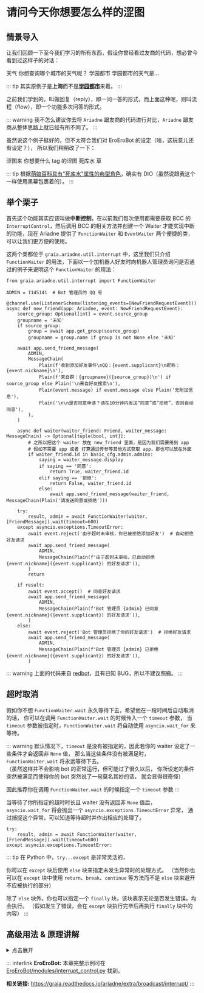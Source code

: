 # 请问今天你想要怎么样的涩图

## 情景导入

让我们回顾一下至今我们学习的所有东西，假设你曾经看过友商的代码，想必曾今看到过这样子的对话：

<ChatWindow title="Graia Framework Community">
  <ChatMsg name="GraiaX" onright>天气</ChatMsg>
  <ChatMsg name="EroEroBot" avatar="/avatar/ero.webp">你想查询哪个城市的天气呢？</ChatMsg>
  <ChatMsg name="GraiaX" onright>学园都市</ChatMsg>
  <ChatMsg name="EroEroBot" avatar="/avatar/ero.webp">学园都市的天气是...</ChatMsg>
</ChatWindow>

::: tip
其实原例子是**上海**而不是[**学园都市**](https://zh.moegirl.org.cn/%E5%AD%A6%E5%9B%AD%E9%83%BD%E5%B8%82)来着。
:::

之前我们学到的，叫做回复（reply），即一问一答的形式，而上面这种呢，则叫流程（flow），即一个功能多次问答的形式。

::: warning
我不怎么建议你去将 `Ariadne` 跟友商的代码进行对比，`Ariadne` 跟友商从整体思路上就已经有所不同了。
:::

虽然说这个例子挺好的，但不太符合我们对 EroEroBot 的设定（<Curtain>啥，这玩意儿还有设定？</Curtain>），
所以我们稍稍改了一下：

<ChatWindow title="Graia Framework Community">
  <ChatMsg name="GraiaX" onright>涩图来</ChatMsg>
  <ChatMsg name="EroEroBot" avatar="/avatar/ero.webp">你想要什么 tag 的涩图</ChatMsg>
  <ChatMsg name="GraiaX" onright>死库水</ChatMsg>
  <ChatImg name="EroEroBot" avatar="/avatar/ero.webp" src="/images/guide/high_DIO.webp"></ChatImg>
  <ChatMsg name="GraiaX" onright>草</ChatMsg>
</ChatWindow>

::: tip
根据[萌娘百科具有"死库水"属性的典型角色](https://zh.moegirl.org.cn/死库水#具有本属性的典型角色)，确实有 DIO（<Curtain>虽然说跟我这个一样使用黑幕包裹着的</Curtain>）。
:::

## 举个栗子

首先这个功能其实应该叫做**中断控制**，在以前我们每次使用都需要获取 BCC
的 `InterruptControl`，然后调用 BCC 的相关方法并创建一个 Waiter 才能实现中断的功能，现在
Ariadne 提供了 `FunctionWaiter` 和 `EventWaiter` 两个便捷的类，可以让我们更方便的使用。

这两个类都位于 `graia.ariadne.util.interrupt` 中，这里我们只介绍 `FunctionWaiter`
的用法，下面以一个加机器人好友时向机器人管理员询问是否通过的例子来说明这个 `FunctionWaiter` 的用法：

```python{23-33,35-37}
from graia.ariadne.util.interrupt import FunctionWaiter

ADMIN = 1145141  # Bot 管理员的 QQ 号

@channel.use(ListenerSchema(listening_events=[NewFriendRequestEvent]))
async def new_friend(app: Ariadne, event: NewFriendRequestEvent):
    source_group: Optional[int] = event.source_group
    groupname = '未知'
    if source_group:
        group = await app.get_group(source_group)
        groupname = group.name if group is not None else '未知'

    await app.send_friend_message(
        ADMIN,
        MessageChain(
            Plain(f'收到添加好友事件\nQQ：{event.supplicant}\n昵称：{event.nickname}\n'),
            Plain(f'来自群：{groupname}({source_group})\n') if source_group else Plain('\n来自好友搜索\n'),
            Plain(event.message) if event.message else Plain('无附加信息'),
            Plain('\n\n是否同意申请？请在10分钟内发送“同意”或“拒绝”，否则自动同意'),
        ),
    )

    async def waiter(waiter_friend: Friend, waiter_message: MessageChain) -> Optional[tuple[bool, int]]:
        # 之所以把这个 waiter 放在 new_friend 里面，是因为我们需要用到 app
        # 假如不需要 app 或者 打算通过传参等其他方式获取 app，那也可以放在外面
        if waiter_friend.id in basic_cfg.admin.admins:
            saying = waiter_message.display
            if saying == '同意':
                return True, waiter_friend.id
            elif saying == '拒绝':
                return False, waiter_friend.id
            else:
                await app.send_friend_message(waiter_friend, MessageChain(Plain('请发送同意或拒绝')))

    try:
        result, admin = await FunctionWaiter(waiter, [FriendMessage]).wait(timeout=600)
    except asyncio.exceptions.TimeoutError:
        await event.reject('由于超时未审核，你已被拒绝添加好友')  # 自动拒绝好友请求
        await app.send_friend_message(
            ADMIN,
            MessageChain(Plain(f'由于超时未审核，已自动拒绝 {event.nickname}({event.supplicant}) 的好友请求')),
        )
        return

    if result:
        await event.accept()  # 同意好友请求
        await app.send_friend_message(
            ADMIN,
            MessageChain(Plain(f'Bot 管理员 {admin} 已同意 {event.nickname}({event.supplicant}) 的好友请求')),
        )
    else:
        await event.reject('Bot 管理员拒绝了你的好友请求')  # 拒绝好友请求
        await app.send_friend_message(
            ADMIN,
            MessageChain(Plain(f'Bot 管理员 {admin} 已拒绝 {event.nickname}({event.supplicant}) 的好友请求')),
        )
```

::: warning
上面的代码来自 [redbot](https://github.com/Redlnn/redbot/blob/master/core_modules/bot_manage.py)，且有已知
BUG，所以不建议照搬。
:::

## 超时取消

假如你不想 `FunctionWaiter.wait` 永久等待下去，希望他在一段时间后自动取消的话，
你可以在调用 `FunctionWaiter.wait` 的时候传入一个 `timeout` 参数，
当 `timeout` 参数被指定时，`FunctionWaiter.wait` 将自动使用 `asyncio.wait_for` 来等待。

::: warning
默认情况下，`timeout` 是没有被指定的，因此若你的 waiter 设定了一些条件才会返回非 `None` 值，
那么当这些条件没有被满足时，`FunctionWaiter.wait` 将永远等待下去。  
（虽然这样并不会影响 bot 的正常运行，但可能过了很久以后，
你所设定的条件突然被满足而使得你的 bot 突然说了一句莫名其妙的话，
就会显得很奇怪）

因此推荐你在调用 `FunctionWaiter.wait` 的时候指定一个 `timeout` 参数
:::

当等待了你所指定的超时时长且 waiter 没有返回非 `None` 值后，
`asyncio.wait_for` 将会抛出一个 `asyncio.exceptions.TimeoutError` 异常，
通过捕捉这个异常，可以知道等待超时并作出相应的处理了。

```python{2}
try:
    result, admin = await FunctionWaiter(waiter, [FriendMessage]).wait(timeout=600)
except asyncio.exceptions.TimeoutError:
```

::: tip
在 Python 中，`try...except` 是非常灵活的，

你可以在 `except` 块后使用 `else` 块来指定未发生异常时的处理方式。
（当然你也可以在 `except` 块中使用 `return`、`break`、`continue` 等方法而不是 `else` 块来避开不应被执行的部分）

除了 `else` 块外，你也可以指定一个 `finally` 块，该块表示无论是否发生错误，均会执行。
（假如发生了错误，会在 `except` 块执行完毕后再执行 `finally` 块中的内容）
:::

## 高级用法 & 原理讲解

<details>
<summary style="cursor: pointer">点击展开</summary>

### 通过一个类创建 `Waiter`

```python
import asyncio

from graia.ariadne.message.parser.base import MatchContent
from graia.broadcast.interrupt import InterruptControl
from graia.broadcast.interrupt.waiter import Waiter
from graia.saya import Channel, Saya

saya = Saya.current()
channel = Channel.current()
inc = InterruptControl(saya.broadcast)  # type: ignore


class SetuTagWaiter(Waiter.create([GroupMessage])):
    "涩图 tag 接收器"

    def __init__(self, group: Union[Group, int], member: Union[Member, int]):
        self.group = group if isinstance(group, int) else group.id
        self.member = member if isinstance(member, int) else member.id

    async def detected_event(self, group: Group, member: Member, message: MessageChain):
        if self.group == group.id and self.member == member.id:
            return message


async def setu(tag: List[str]) -> bytes:
    # 都说了，涩图 api 可是至宝，怎么可能轻易给你
    return Path("src/dio.jpg").read_bytes()


@channel.use(
    ListenerSchema(
        listening_events=[GroupMessage],
        decorators=[MatchContent("涩图来")],
    )
)
async def ero(app: Ariadne, group: Group, member: Member, message: MessageChain):
    await app.send_message(group, MessageChain("你想要什么 tag 的涩图"))
    try:
        ret_msg = await inc.wait(SetuTagWaiter(group, member), timeout=10)  # 强烈建议设置超时时间否则将可能会永远等待
    except asyncio.TimeoutError:
        await app.send_message(group, MessageChain("你说话了吗？"))
    else:
        await app.send_message(
            group,
            MessageChain(
                Plain(f"涩图 tag: {ret_msg.display}"),
                Image(data_bytes=Path("data", "imgs", "graiax.png").read_bytes()),
            ),
        )
```

### 通过函数创建 `Waiter`

你觉不觉得，仅仅是为了一个 `Waiter` 而大费周章的创建一个类太麻烦了，那么事实上，你也可以通过创建局部函数来达到相同效果哦。

```python
from graia.ariadne.message.parser.base import MatchContent
from graia.broadcast.interrupt import InterruptControl
from graia.broadcast.interrupt.waiter import Waiter

saya = Saya.current()
channel = Channel.current()
inc = InterruptControl(saya.broadcast)  # type: ignore


async def setu(tag: List[str]) -> bytes:
    # 都说了，涩图 api 可是至宝，怎么可能轻易给你
    return Path("src/dio.jpg").read_bytes()


@channel.use(
    ListenerSchema(
        listening_events=[GroupMessage],
        decorators=[MatchContent("涩图来")]
    )
)
async def ero(app: Ariadne, group: Group, member: Member, message: MessageChain):
    await app.send_message(group, MessageChain("你想要什么 tag 的涩图"))

    @Waiter.create_using_function([GroupMessage])
    async def setu_tag_waiter(g: Group, m: Member, msg: MessageChain):
        if group.id == g.id and member.id == m.id:
            return msg

    ret_msg = await inc.wait(setu_tag_waiter, timeout=10)  # 强烈建议设置超时时间否则将可能会永远等待
    await app.send_message(
        group,
        MessageChain(Image(data_bytes=await setu(ret_msg.split()))),  # 这里的括号多得离谱是吧
    )
```

::: tsukkomi
事实上，因为相关文档的缺失，
通过创建局部函数来创建 `Waiter` 的方法在很长一段时间，
都被社区成员认为是唯一构建 `Waiter` 的办法，
直到该章节被创建……
:::

### 原理讲解

首先我们先把目光着重放在这个 `SetuTagWaiter` 上面：

```python
class SetuTagWaiter(Waiter.create([GroupMessage])):
    "涩图 tag 接收器"

    def __init__(self, group: Union[Group, int], member: Union[Member, int]):
        self.group = group if isinstance(group, int) else group.id
        self.member = member if isinstance(member, int) else member.id

    async def detected_event(group: Group, member: Member, message: MessageChain):
        if self.group == group.id and self.member == member.id:
            return message
```

首先是第一行的 `Waiter.create([GroupMessage])`，假设我们翻阅过其文档，就会知道，
在这里传递的消息，其实跟我们一般填写在 `Listener` 里面的参数是一样的。

```python
def create(
    cls,
    listening_events: List[Type[Dispatchable]],
    using_dispatchers: List[T_Dispatcher] = None,
    using_decorators: List[Decorator] = None,
    priority: int = 15,  # 默认情况下都是需要高于默认 16 的监听吧...
    block_propagation: bool = False,
) -> Type["Waiter"]:
```

事实上，`Waiter` 的原理很简单。

当你调用 `inc.wait` 的时候，BCC 内将会新增一个 `Listener`，其行为跟其他 `Listener` 一模一样，
但是不一样的是，当这个 `Listener` 的返回值不为 `None` 时，该 `Listener` 将会自动删除。

::: tip
假设你真的很想返回一个 `None`，你可以从 `graia.broadcast.entities.signatures` 中导入 `Force`，
然后返回 `Force(None)`。
:::

关于 `Listener` 构建时候的参数我们应该扯了挺多的了，不过有几个参数我们在之前并没有扯到，
那就是 `priority` 和 `block_propagation`。

#### 优先级（priority）

事实上，每一个 Listener 都有其优先级，事实上，你可以通过调节优先级数字来调整。

比如说只有在优先级为 15 的 Listener 处理完，优先级为 16 的 Listener 才会开始运行。

::: tip

- `Listener` 的默认优先级是 16
- `Waiter` 的默认优先级是 15

在统一优先级的情况下，函数将会通过交给 `asyncio.gather` 处理。
:::

::: warning
由于使用了 Saya，本小节可能较为突兀（该部分写的时候没有使用 Saya）。  
此处的 **Listener** 可以理解为 **ListenerSchema**，
其本来所指为 `@bcc.reciver` 里的 **Listener**（即事件监听器）
:::

#### ExecutionStop 与 PropagationCancelled 的故事

回想一下[第 11 章](./depend.md)的内容，你应该还记得 `ExecutionStop` 这个错误吧。

> 在 `broadcast` 接到 `ExecutionStop` 错误之后，将会中断这个 `Listener` 的运行。

事实上，除了 `ExecutionStop`，还有一个特殊的错误，叫做 `PropagationCancelled`。
这个错误跟 `ExecutionStop` 一样，在该错误被抛出之后，就会停止该 `Listener` 的运行。
不过不同的是，这个错误将会阻止所有优先级在他后面的 `Listener` 运行。

正是因为这样，出现了这个骚操作：

::: tip
你在 `Listener` 里面报 `PropagationCancelled`，也会阻止后面优先级的 `Listener` 运行。
:::

而 `Waiter.create` 的 `block_propagation` 就是 `PropagationCancelled` 的开关。
假设 `block_propagation` 为 True，则当接收到所需要的消息的时候，就会抛出 `PropagationCancelled` 错误。

</details>

::: interlink
**EroEroBot:** 本章完整示例可在 [EroEroBot/modules/interrupt_control.py](https://github.com/GraiaCommunity/EroEroBot/blob/master/modules/interrupt_control.py) 找到。

**相关链接:** <https://graia.readthedocs.io/ariadne/extra/broadcast/interrupt/>
:::
